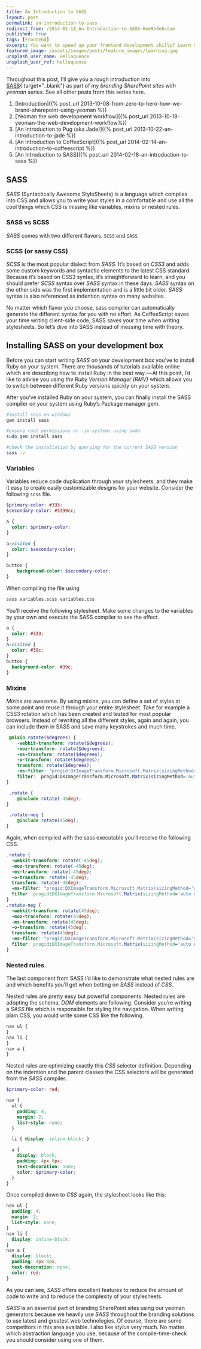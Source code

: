 ```yaml
---
title: An Introduction to SASS
layout: post
permalink: an-introduction-to-sass
redirect_from: /2014-02-18_An-Introduction-to-SASS-6ee9b3e6cdae
published: true
tags: [Frontend]
excerpt: You want to speed up your frontend development skills? Learn SASS and write stylesheets faster. This post will teach you the basics of SASS.
featured_image: /assets/images/posts/feature_images/learning.jpg
unsplash_user_name: Helloquence
unsplash_user_ref: helloquence
---
```


Throughout this post, I’ll give you a rough introduction into [SASS](www.sass-lang.com){:target="_blank"} as part of my *branding SharePoint sites with yeoman* series. See all other posts from this series here.

1. [Introduction]({% post_url 2013-10-08-from-zero-to-hero-how-we-brand-sharepoint-using-yeoman %})
2. [Yeoman the web development workflow]({% post_url 2013-10-18-yeoman-the-web-development-workflow%})
3. [An Introduction to Pug (aka Jade)]({% post_url  2013-10-22-an-introduction-to-jade %})
4. [An Introduction to CoffeeScript]({% post_url 2014-02-14-an-introduction-to-coffeescript %})
5. [An Introduction to SASS]({% post_url 2014-02-18-an-introduction-to-sass %})

## SASS

*SASS* (Syntactically Awesome StyleSheets) is a language which compiles into CSS and allows you to write your styles in a comfortable and use all the cool things which CSS is missing like variables, mixins or nested rules.

### SASS vs SCSS

*SASS* comes with two different flavors. `SCSS` and `SASS`

### SCSS (or sassy CSS)

*SCSS* is the most popular dialect from *SASS*. It’s based on *CSS3* and adds some custom keywords and syntactic elements to the latest CSS standard. Because it’s based on CSS3 syntax, it’s straightforward to learn, and you should prefer *SCSS* syntax over *SASS* syntax in these days. *SASS* syntax on the other side was the first implementation and is a little bit older. *SASS* syntax is also referenced as indention syntax on many websites.

No matter which flavor you choose, sass compiler can automatically generate the different syntax for you with no effort. As CoffeeScript saves your time writing client-side code, SASS saves your time when writing stylesheets. So let’s dive into SASS instead of messing time with theory.

## Installing SASS on your development box

Before you can start writing *SASS* on your development box you’ve to install Ruby on your system. There are thousands of tutorials available online which are describing how to install Ruby in the best way. — At this point, I’d like to advise you using *the Ruby Version Manager (RMV)* which allows you to switch between different Ruby versions quickly on your system.

After you’ve installed Ruby on your system, you can finally install the SASS compiler on your system using Ruby’s Package manager gem.

```bash
#install sass on windows
gem install sass

#ensure root permissions on -ix systems using sudo
sudo gem install sass

#check the installation by querying for the current SASS version
sass -v

```

### Variables

Variables reduce code duplication through your stylesheets, and they make it easy to create easily customizable designs for your website. Consider the following `scss` file.

```scss
$primary-color: #333;
$secondary-color: #3399cc;

a {
  color: $primary-color;
}

a:visited {
  color: $secondary-color;
} 

button {
    background-color: $secondary-color;
}

```

When compiling the file using

```bash
sass variables.scss variables.css

```

You’ll receive the following stylesheet. Make some changes to the variables by your own and execute the SASS compiler to see the effect.

```css
a {
  color: #333;
}
a:visited {
  color: #39c;
}
button {
  background-color: #39c;
}

```

### Mixins

*Mixins* are awesome. By using mixins, you can define a set of styles at some point and reuse it through your entire stylesheet. Take for example a CSS3 rotation which has been created and tested for most popular browsers. Instead of rewriting all the different styles, again and again, you can include them in SASS and save many keystrokes and much time.

```scss
 @mixin rotate($degrees) {
    -webkit-transform: rotate($degrees);
    -moz-transform: rotate($degrees);
    -ms-transform: rotate($degrees);
    -o-transform: rotate($degrees);
    transform: rotate($degrees);
    -ms-filter: "progid:DXImageTransform.Microsoft.Matrix(sizingMethod='auto expand', M11=#{cos($degrees)}, M12=#{-1*sin($degrees)}, M21=#{sin($degrees)}, M22=#{cos($degrees)})";
    filter:  progid:DXImageTransform.Microsoft.Matrix(sizingMethod='auto expand', M11=#{cos($degrees)}, M12=#{-1*sin($degrees)}, M21=#{sin($degrees)}, M22=#{cos($degrees)});
}

 .rotate {
    @include rotate(-45deg);
}

 .rotate-neg {
    @include rotate(45deg);
}

```

Again, when compiled with the sass executable you’ll receive the following CSS.

```css
.rotate {
  -webkit-transform: rotate(-45deg);
  -moz-transform: rotate(-45deg);
  -ms-transform: rotate(-45deg);
  -o-transform: rotate(-45deg);
  transform: rotate(-45deg);
  -ms-filter: "progid:DXImageTransform.Microsoft.Matrix(sizingMethod='auto expand', M11=cos(-45deg), M12=-1*sin(-45deg), M21=sin(-45deg), M22=cos(-45deg))";
  filter: progid:DXImageTransform.Microsoft.Matrix(sizingMethod='auto expand', M11=cos(-45deg), M12=-1*sin(-45deg), M21=sin(-45deg), M22=cos(-45deg));
}
.rotate-neg {
  -webkit-transform: rotate(45deg);
  -moz-transform: rotate(45deg);
  -ms-transform: rotate(45deg);
  -o-transform: rotate(45deg);
  transform: rotate(45deg);
  -ms-filter: "progid:DXImageTransform.Microsoft.Matrix(sizingMethod='auto expand', M11=cos(45deg), M12=-1*sin(45deg), M21=sin(45deg), M22=cos(45deg))";
  filter: progid:DXImageTransform.Microsoft.Matrix(sizingMethod='auto expand', M11=cos(45deg), M12=-1*sin(45deg), M21=sin(45deg), M22=cos(45deg));
}

```

### Nested rules

The last component from SASS I’d like to demonstrate what nested rules are and which benefits you’ll get when betting on *SASS* instead of *CSS*.

Nested rules are pretty easy but powerful components. Nested rules are adopting the schema, *DOM* elements are following. Consider you’re writing a *SASS* file which is responsible for styling the navigation. When writing plain CSS, you would write some CSS like the following.

```css
nav ul {
}
nav li {
}
nav a {
}

```

Nested rules are optimizing exactly this *CSS* selector definition. Depending on the indention and the parent classes the CSS selectors will be generated from the *SASS* compiler.

```scss
$primary-color: red;

nav {
  ul {
    padding: 4;
    margin: 2;
    list-style: none;
  }

  li { display: inline-block; }

  a {
    display: block;
    padding: 4px 8px;
    text-decoration: none;
    color: $primary-color;
  }
}
```

Once compiled down to *CSS* again, the stylesheet looks like this:

```css
nav ul {
  padding: 4;
  margin: 2;
  list-style: none;
}
nav li {
  display: inline-block;
}
nav a {
  display: block;
  padding: 4px 8px;
  text-decoration: none;
  color: red;
}

```

As you can see, *SASS* offers excellent features to reduce the amount of code to write and to reduce the complexity of your stylesheets.

*SASS* is an essential part of branding SharePoint sites using our yeoman generators because we heavily use *SASS* throughout the branding solutions to use latest and greatest web technologies. Of course, there are some competitors in this area available. I also like *stylus* very much. No matter which abstraction language you use, because of the compile-time-check you should consider using one of them.


